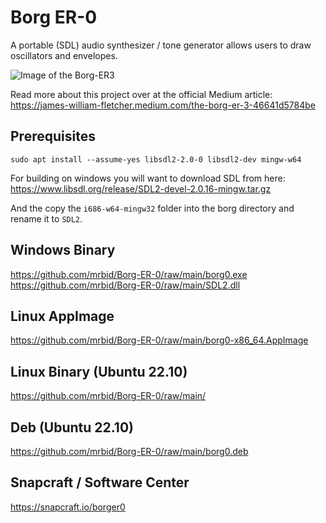 # Borg ER-0
A portable (SDL) audio synthesizer / tone generator allows users to draw oscillators and envelopes.

![Image of the Borg-ER3](https://miro.medium.com/max/700/1*PIn60YZ3wNEytljl0B4aig.png)

Read more about this project over at the official Medium article:<br>
https://james-william-fletcher.medium.com/the-borg-er-3-46641d5784be

## Prerequisites
`sudo apt install --assume-yes libsdl2-2.0-0 libsdl2-dev mingw-w64`

For building on windows you will want to download SDL from here:<br>
https://www.libsdl.org/release/SDL2-devel-2.0.16-mingw.tar.gz

And the copy the `i686-w64-mingw32` folder into the borg directory
and rename it to `SDL2`.

## Windows Binary
https://github.com/mrbid/Borg-ER-0/raw/main/borg0.exe<br>
https://github.com/mrbid/Borg-ER-0/raw/main/SDL2.dll

## Linux AppImage
https://github.com/mrbid/Borg-ER-0/raw/main/borg0-x86_64.AppImage

## Linux Binary (Ubuntu 22.10)
https://github.com/mrbid/Borg-ER-0/raw/main/

## Deb (Ubuntu 22.10)
https://github.com/mrbid/Borg-ER-0/raw/main/borg0.deb

## Snapcraft / Software Center
https://snapcraft.io/borger0
